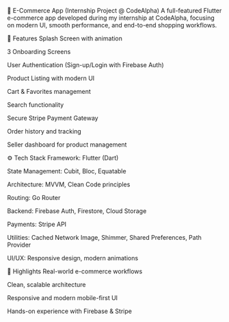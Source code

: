 🛒 E-Commerce App (Internship Project @ CodeAlpha)
A full-featured Flutter e-commerce app developed during my internship at CodeAlpha, focusing on modern UI, smooth performance, and end-to-end shopping workflows.

🚀 Features
Splash Screen with animation

3 Onboarding Screens

User Authentication (Sign-up/Login with Firebase Auth)

Product Listing with modern UI

Cart & Favorites management

Search functionality

Secure Stripe Payment Gateway

Order history and tracking

Seller dashboard for product management

⚙️ Tech Stack
Framework: Flutter (Dart)

State Management: Cubit, Bloc, Equatable

Architecture: MVVM, Clean Code principles

Routing: Go Router

Backend: Firebase Auth, Firestore, Cloud Storage

Payments: Stripe API

Utilities: Cached Network Image, Shimmer, Shared Preferences, Path Provider

UI/UX: Responsive design, modern animations

🌟 Highlights
Real-world e-commerce workflows

Clean, scalable architecture

Responsive and modern mobile-first UI

Hands-on experience with Firebase & Stripe
